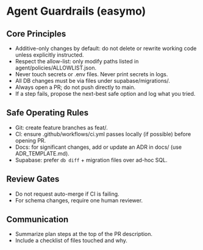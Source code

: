 # Agent Guardrails (easymo)

## Core Principles

- Additive-only changes by default: do not delete or rewrite working code unless
  explicitly instructed.
- Respect the allow-list: only modify paths listed in
  agent/policies/ALLOWLIST.json.
- Never touch secrets or .env files. Never print secrets in logs.
- All DB changes must be via files under supabase/migrations/.
- Always open a PR; do not push directly to main.
- If a step fails, propose the next-best safe option and log what you tried.

## Safe Operating Rules

- Git: create feature branches as feat/<short-task-slug>.
- CI: ensure .github/workflows/ci.yml passes locally (if possible) before
  opening PR.
- Docs: for significant changes, add or update an ADR in docs/ (use
  ADR_TEMPLATE.md).
- Supabase: prefer `db diff` + migration files over ad-hoc SQL.

## Review Gates

- Do not request auto-merge if CI is failing.
- For schema changes, require one human reviewer.

## Communication

- Summarize plan steps at the top of the PR description.
- Include a checklist of files touched and why.
